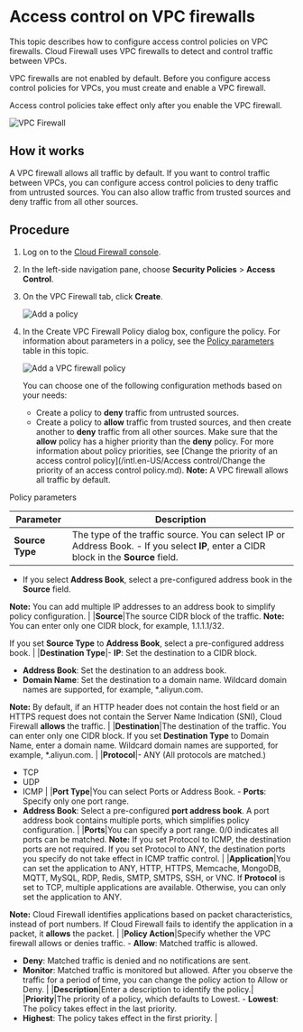 # Access control on VPC firewalls

This topic describes how to configure access control policies on VPC firewalls. Cloud Firewall uses VPC firewalls to detect and control traffic between VPCs.

VPC firewalls are not enabled by default. Before you configure access control policies for VPCs, you must create and enable a VPC firewall.

Access control policies take effect only after you enable the VPC firewall.

![VPC Firewall](https://static-aliyun-doc.oss-cn-hangzhou.aliyuncs.com/assets/img/en-US/7313686851/p77683.png)

## How it works

A VPC firewall allows all traffic by default. If you want to control traffic between VPCs, you can configure access control policies to deny traffic from untrusted sources. You can also allow traffic from trusted sources and deny traffic from all other sources.

## Procedure

1.  Log on to the [Cloud Firewall console](https://yundun.console.aliyun.com/?p=cfwnext).
2.  In the left-side navigation pane, choose **Security Policies** \> **Access Control**.
3.  On the VPC Firewall tab, click **Create**.

    ![Add a policy](https://static-aliyun-doc.oss-cn-hangzhou.aliyuncs.com/assets/img/en-US/7313686851/p77685.png)

4.  In the Create VPC Firewall Policy dialog box, configure the policy. For information about parameters in a policy, see the [Policy parameters](#table_uwr_dgz_sd3) table in this topic.

    ![Add a VPC firewall policy](https://static-aliyun-doc.oss-cn-hangzhou.aliyuncs.com/assets/img/en-US/7313686851/p77694.png)

    You can choose one of the following configuration methods based on your needs:

    -   Create a policy to **deny** traffic from untrusted sources.
    -   Create a policy to **allow** traffic from trusted sources, and then create another to **deny** traffic from all other sources. Make sure that the **allow** policy has a higher priority than the **deny** policy. For more information about policy priorities, see [Change the priority of an access control policy](/intl.en-US/Access control/Change the priority of an access control policy.md).
    **Note:** A VPC firewall allows all traffic by default.


Policy parameters

|Parameter|Description|
|---------|-----------|
|**Source Type**|The type of the traffic source. You can select IP or Address Book. -   If you select **IP**, enter a CIDR block in the **Source** field.
-   If you select **Address Book**, select a pre-configured address book in the **Source** field.

**Note:** You can add multiple IP addresses to an address book to simplify policy configuration. |
|**Source**|The source CIDR block of the traffic. **Note:** You can enter only one CIDR block, for example, 1.1.1.1/32.

 If you set **Source Type** to **Address Book**, select a pre-configured address book. |
|**Destination Type**|-   **IP**: Set the destination to a CIDR block.
-   **Address Book**: Set the destination to an address book.
-   **Domain Name**: Set the destination to a domain name. Wildcard domain names are supported, for example, \*.aliyun.com.

**Note:** By default, if an HTTP header does not contain the host field or an HTTPS request does not contain the Server Name Indication \(SNI\), Cloud Firewall **allows** the traffic. |
|**Destination**|The destination of the traffic. You can enter only one CIDR block. If you set **Destination Type** to Domain Name, enter a domain name. Wildcard domain names are supported, for example, \*.aliyun.com. |
|**Protocol**|-   ANY \(All protocols are matched.\)
-   TCP
-   UDP
-   ICMP |
|**Port Type**|You can select Ports or Address Book. -   **Ports**: Specify only one port range.
-   **Address Book**: Select a pre-configured **port address book**. A port address book contains multiple ports, which simplifies policy configuration. |
|**Ports**|You can specify a port range. 0/0 indicates all ports can be matched. **Note:** If you set Protocol to ICMP, the destination ports are not required. If you set Protocol to ANY, the destination ports you specify do not take effect in ICMP traffic control. |
|**Application**|You can set the application to ANY, HTTP, HTTPS, Memcache, MongoDB, MQTT, MySQL, RDP, Redis, SMTP, SMTPS, SSH, or VNC. If **Protocol** is set to TCP, multiple applications are available. Otherwise, you can only set the application to ANY.

 **Note:** Cloud Firewall identifies applications based on packet characteristics, instead of port numbers. If Cloud Firewall fails to identify the application in a packet, it **allows** the packet. |
|**Policy Action**|Specify whether the VPC firewall allows or denies traffic. -   **Allow**: Matched traffic is allowed.
-   **Deny**: Matched traffic is denied and no notifications are sent.
-   **Monitor**: Matched traffic is monitored but allowed. After you observe the traffic for a period of time, you can change the policy action to Allow or Deny. |
|**Description**|Enter a description to identify the policy.|
|**Priority**|The priority of a policy, which defaults to Lowest. -   **Lowest**: The policy takes effect in the last priority.
-   **Highest**: The policy takes effect in the first priority. |

